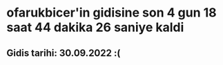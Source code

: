 # ofarukbicer'in gidisine son 4 gun 18 saat 44 dakika 26 saniye kaldi

## Gidis tarihi: 30.09.2022 :(